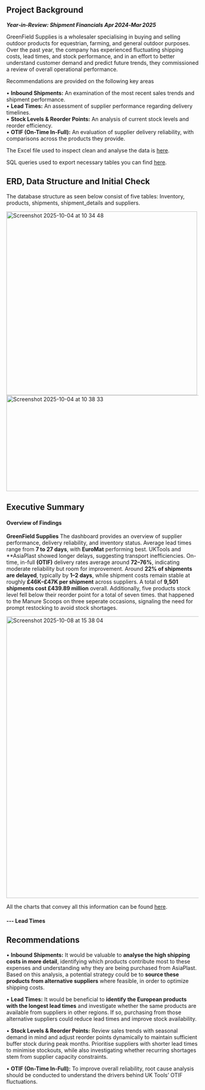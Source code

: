 ## Project Background  

***Year‑in‑Review: Shipment Financials Apr 2024‑Mar 2025***  

GreenField Supplies is a wholesaler specialising in buying and selling outdoor products for equestrian, farming, and general outdoor purposes. Over the past year, the company has experienced fluctuating shipping costs, lead times, and stock performance, and in an effort to better understand customer demand and predict future trends, they commissioned a review of overall operational performance.

Recommendations are provided on the following key areas

• **Inbound Shipments:** An examination of the most recent sales trends and shipment performance.  
• **Lead Times:** An assessment of supplier performance regarding delivery timelines.  
• **Stock Levels & Reorder Points:** An analysis of current stock levels and reorder efficiency.  
• **OTIF (On-Time In-Full):** An evaluation of supplier delivery reliability, with comparisons across the products they provide.  

The Excel file used to inspect clean and analyse the data is [here](Excel/Issue_log.png). 

SQL queries used to export necessary tables you can find [here](SQL/SQL_Queries.sql).

## ERD, Data Structure and Initial Check

The database structure as seen below consist of five tables: Inventory, products, shipments, shipment_details and suppliers.  

<img width="500" height="480" alt="Screenshot 2025-10-04 at 10 34 48" src="https://github.com/user-attachments/assets/b3997689-f0c1-4868-97da-a94ba8453aa1" />   


<img width="919" height="251" alt="Screenshot 2025-10-04 at 10 38 33" src="https://github.com/user-attachments/assets/d95283a5-0c33-42e7-a9aa-f6ef9ffd7c65" />  


## Executive Summary  

#### Overview of Findings 

**GreenField Supplies** The dashboard provides an overview of supplier performance, delivery reliability, and inventory status. Average lead times range from **7 to 27 days**, with **EuroMat** performing best. UKTools and **AsiaPlast showed longer delays, suggesting transport inefficiencies. On-time, in-full **(OTIF)** delivery rates average around **72–76%**, indicating moderate reliability but room for improvement. Around **22% of shipments are delayed**, typically by **1–2 days**, while shipment costs remain stable at roughly **£46K–£47K per shipment** across suppliers. A total of **9,501 shipments cost £439.89 million** overall. Additionally, five products stock level fell below their reorder point for a total of seven times. that happened to the Manure Scoops on three seperate occasions, signaling the need for prompt restocking to avoid stock shortages.

<img width="1317" height="736" alt="Screenshot 2025-10-08 at 15 38 04" src="https://github.com/user-attachments/assets/07fc2047-6f62-4452-9abe-2e4adc4161c7" />


All the charts that convey all this information can be found [here](Images).  

#### --- Lead Times 
 
  

## Recommendations 

• **Inbound Shipments:** It would be valuable to **analyse the high shipping costs in more detail**, identifying which products contribute most to these expenses and understanding why they are being purchased from AsiaPlast. Based on this analysis, a potential strategy could be to **source these products from alternative suppliers** where feasible, in order to optimize shipping costs.

• **Lead Times:** It would be beneficial to **identify the European products with the longest lead times** and investigate whether the same products are available from suppliers in other regions. If so, purchasing from those alternative suppliers could reduce lead times and improve stock availability.

• **Stock Levels & Reorder Points:** Review sales trends with seasonal demand in mind and adjust reorder points dynamically to maintain sufficient buffer stock during peak months. Prioritise suppliers with shorter lead times to minimise stockouts, while also investigating whether recurring shortages stem from supplier capacity constraints.

• **OTIF (On-Time In-Full):** To improve overall reliability, root cause analysis should be conducted to understand the drivers behind UK Tools’ OTIF fluctuations.

